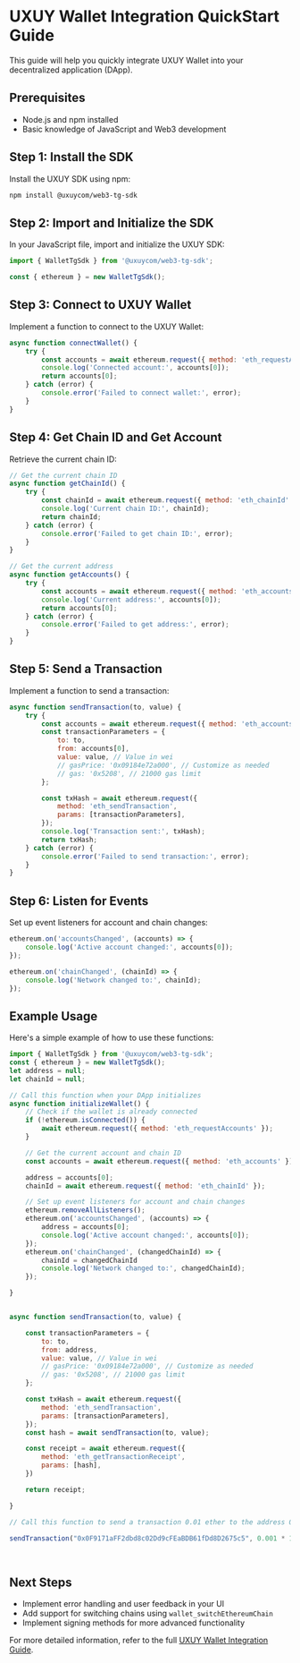 # UXUY Wallet Integration QuickStart Guide

This guide will help you quickly integrate UXUY Wallet into your decentralized application (DApp).

## Prerequisites

- Node.js and npm installed
- Basic knowledge of JavaScript and Web3 development

## Step 1: Install the SDK

Install the UXUY SDK using npm:

```bash
npm install @uxuycom/web3-tg-sdk
```

## Step 2: Import and Initialize the SDK

In your JavaScript file, import and initialize the UXUY SDK:

```javascript
import { WalletTgSdk } from '@uxuycom/web3-tg-sdk';

const { ethereum } = new WalletTgSdk();
```

## Step 3: Connect to UXUY Wallet

Implement a function to connect to the UXUY Wallet:

```javascript
async function connectWallet() {
    try {
        const accounts = await ethereum.request({ method: 'eth_requestAccounts' });
        console.log('Connected account:', accounts[0]);
        return accounts[0];
    } catch (error) {
        console.error('Failed to connect wallet:', error);
    }
}
```

## Step 4: Get Chain ID and Get Account

Retrieve the current chain ID:

```javascript
// Get the current chain ID
async function getChainId() {
    try {
        const chainId = await ethereum.request({ method: 'eth_chainId' });
        console.log('Current chain ID:', chainId);
        return chainId;
    } catch (error) {
        console.error('Failed to get chain ID:', error);
    }
}

// Get the current address
async function getAccounts() {
    try {
        const accounts = await ethereum.request({ method: 'eth_accounts' });
        console.log('Current address:', accounts[0]);
        return accounts[0];
    } catch (error) {
        console.error('Failed to get address:', error);
    }
}
```

## Step 5: Send a Transaction

Implement a function to send a transaction:

```javascript
async function sendTransaction(to, value) {
    try {
        const accounts = await ethereum.request({ method: 'eth_accounts' });
        const transactionParameters = {
            to: to,
            from: accounts[0],
            value: value, // Value in wei
            // gasPrice: '0x09184e72a000', // Customize as needed
            // gas: '0x5208', // 21000 gas limit
        };

        const txHash = await ethereum.request({
            method: 'eth_sendTransaction',
            params: [transactionParameters],
        });
        console.log('Transaction sent:', txHash);
        return txHash;
    } catch (error) {
        console.error('Failed to send transaction:', error);
    }
}
```

## Step 6: Listen for Events

Set up event listeners for account and chain changes:

```javascript
ethereum.on('accountsChanged', (accounts) => {
    console.log('Active account changed:', accounts[0]);
});

ethereum.on('chainChanged', (chainId) => {
    console.log('Network changed to:', chainId);
});


```

## Example Usage

Here's a simple example of how to use these functions:

```javascript
import { WalletTgSdk } from '@uxuycom/web3-tg-sdk';
const { ethereum } = new WalletTgSdk();
let address = null;
let chainId = null;

// Call this function when your DApp initializes
async function initializeWallet() {
    // Check if the wallet is already connected
    if (!ethereum.isConnected()) {
        await ethereum.request({ method: 'eth_requestAccounts' });
    }

    // Get the current account and chain ID
    const accounts = await ethereum.request({ method: 'eth_accounts' });

    address = accounts[0];
    chainId = await ethereum.request({ method: 'eth_chainId' });

    // Set up event listeners for account and chain changes
    ethereum.removeAllListeners();
    ethereum.on('accountsChanged', (accounts) => {
        address = accounts[0];
        console.log('Active account changed:', accounts[0]);
    });
    ethereum.on('chainChanged', (changedChainId) => {
        chainId = changedChainId
        console.log('Network changed to:', changedChainId);
    });

}


async function sendTransaction(to, value) {

    const transactionParameters = {
        to: to,
        from: address,
        value: value, // Value in wei
        // gasPrice: '0x09184e72a000', // Customize as needed
        // gas: '0x5208', // 21000 gas limit
    };

    const txHash = await ethereum.request({
        method: 'eth_sendTransaction',
        params: [transactionParameters],
    });
    const hash = await sendTransaction(to, value);

    const receipt = await ethereum.request({
        method: 'eth_getTransactionReceipt',
        params: [hash],
    })

    return receipt;

}

// Call this function to send a transaction 0.01 ether to the address 0x0F9171aFF2dbd8c02Dd9cFEaBDB61fDd8D2675c5

sendTransaction("0x0F9171aFF2dbd8c02Dd9cFEaBDB61fDd8D2675c5", 0.001 * 10 ** 18);

          

```

## Next Steps

- Implement error handling and user feedback in your UI
- Add support for switching chains using `wallet_switchEthereumChain`
- Implement signing methods for more advanced functionality

For more detailed information, refer to the full [UXUY Wallet Integration Guide](guide.md).
